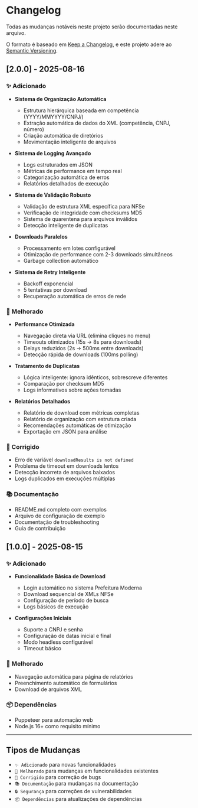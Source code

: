 # Changelog

Todas as mudanças notáveis neste projeto serão documentadas neste arquivo.

O formato é baseado em [Keep a Changelog](https://keepachangelog.com/pt-BR/1.0.0/),
e este projeto adere ao [Semantic Versioning](https://semver.org/lang/pt-BR/).

## [2.0.0] - 2025-08-16

### ✨ Adicionado
- **Sistema de Organização Automática**
  - Estrutura hierárquica baseada em competência (YYYY/MMYYYY/CNPJ/)
  - Extração automática de dados do XML (competência, CNPJ, número)
  - Criação automática de diretórios
  - Movimentação inteligente de arquivos

- **Sistema de Logging Avançado**
  - Logs estruturados em JSON
  - Métricas de performance em tempo real
  - Categorização automática de erros
  - Relatórios detalhados de execução

- **Sistema de Validação Robusto**
  - Validação de estrutura XML específica para NFSe
  - Verificação de integridade com checksums MD5
  - Sistema de quarentena para arquivos inválidos
  - Detecção inteligente de duplicatas

- **Downloads Paralelos**
  - Processamento em lotes configurável
  - Otimização de performance com 2-3 downloads simultâneos
  - Garbage collection automático

- **Sistema de Retry Inteligente**
  - Backoff exponencial
  - 5 tentativas por download
  - Recuperação automática de erros de rede

### 🚀 Melhorado
- **Performance Otimizada**
  - Navegação direta via URL (elimina cliques no menu)
  - Timeouts otimizados (15s → 8s para downloads)
  - Delays reduzidos (2s → 500ms entre downloads)
  - Detecção rápida de downloads (100ms polling)

- **Tratamento de Duplicatas**
  - Lógica inteligente: ignora idênticos, sobrescreve diferentes
  - Comparação por checksum MD5
  - Logs informativos sobre ações tomadas

- **Relatórios Detalhados**
  - Relatório de download com métricas completas
  - Relatório de organização com estrutura criada
  - Recomendações automáticas de otimização
  - Exportação em JSON para análise

### 🔧 Corrigido
- Erro de variável `downloadResults is not defined`
- Problema de timeout em downloads lentos
- Detecção incorreta de arquivos baixados
- Logs duplicados em execuções múltiplas

### 📚 Documentação
- README.md completo com exemplos
- Arquivo de configuração de exemplo
- Documentação de troubleshooting
- Guia de contribuição

## [1.0.0] - 2025-08-15

### ✨ Adicionado
- **Funcionalidade Básica de Download**
  - Login automático no sistema Prefeitura Moderna
  - Download sequencial de XMLs NFSe
  - Configuração de período de busca
  - Logs básicos de execução

- **Configurações Iniciais**
  - Suporte a CNPJ e senha
  - Configuração de datas inicial e final
  - Modo headless configurável
  - Timeout básico

### 🚀 Melhorado
- Navegação automática para página de relatórios
- Preenchimento automático de formulários
- Download de arquivos XML

### 📦 Dependências
- Puppeteer para automação web
- Node.js 16+ como requisito mínimo

---

## Tipos de Mudanças
- `✨ Adicionado` para novas funcionalidades
- `🚀 Melhorado` para mudanças em funcionalidades existentes
- `🔧 Corrigido` para correção de bugs
- `📚 Documentação` para mudanças na documentação
- `🔒 Segurança` para correções de vulnerabilidades
- `📦 Dependências` para atualizações de dependências
